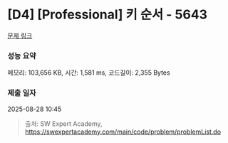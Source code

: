 # [D4] [Professional] 키 순서 - 5643 

[문제 링크](https://swexpertacademy.com/main/code/problem/problemDetail.do?contestProbId=AWXQsLWKd5cDFAUo) 

### 성능 요약

메모리: 103,656 KB, 시간: 1,581 ms, 코드길이: 2,355 Bytes

### 제출 일자

2025-08-28 10:45



> 출처: SW Expert Academy, https://swexpertacademy.com/main/code/problem/problemList.do